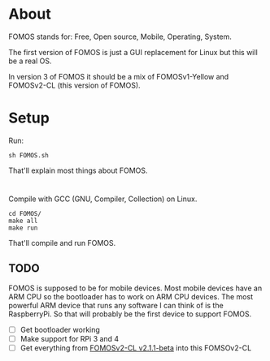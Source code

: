 # About

FOMOS stands for: Free, Open source, Mobile, Operating, System.

The first version of FOMOS is just a GUI replacement for Linux but this will be a real OS.

In version 3 of FOMOS it should be a mix of FOMOSv1-Yellow and FOMOSv2-CL (this version of FOMOS).

# Setup

Run:
```commandline
sh FOMOS.sh
```

That'll explain most things about FOMOS.

#

Compile with GCC (GNU, Compiler, Collection) on Linux.

```commandline
cd FOMOS/
make all
make run
```

That'll compile and run FOMOS.


## TODO

FOMOS is supposed to be for mobile devices. Most mobile devices have an ARM CPU so the bootloader has to work on ARM CPU devices.
The most powerful ARM device that runs any software I can think of is the RaspberryPi. So that will probably be the first device to support FOMOS.  

- [ ] Get bootloader working
- [ ] Make support for RPi 3 and 4
- [ ] Get everything from [FOMOSv2-CL v2.1.1-beta](https://github.com/NathanMcMillan54/FOMOSv2-CLtest) into this FOMSOv2-CL

